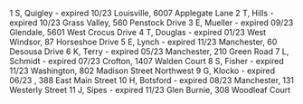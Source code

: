 1 S, Quigley - expired 10/23 Louisville, 6007 Applegate Lane
2 T, Hills - expired 10/23 Grass Valley, 560 Penstock Drive
3 E, Mueller - expired 09/23 Glendale, 5601 West Crocus Drive
4 T, Douglas - expired 01/23 West Windsor, 87 Horseshoe Drive
5 E, Lynch - expired 11/23 Manchester, 60 Desousa Drive
6 K, Terry - expired 05/23 Manchester, 210 Green Road
7 L, Schmidt - expired 07/23 Crofton, 1407 Walden Court
8 S, Fisher - expired 11/23 Washington, 802 Madison Street Northwest
9 G, Klocko - expired 06/23 , 388 East Main Street
10 H, Botsford - expired 08/23 Manchester, 131 Westerly Street
11 J, Sipes - expired 11/23 Glen Burnie, 308 Woodleaf Court